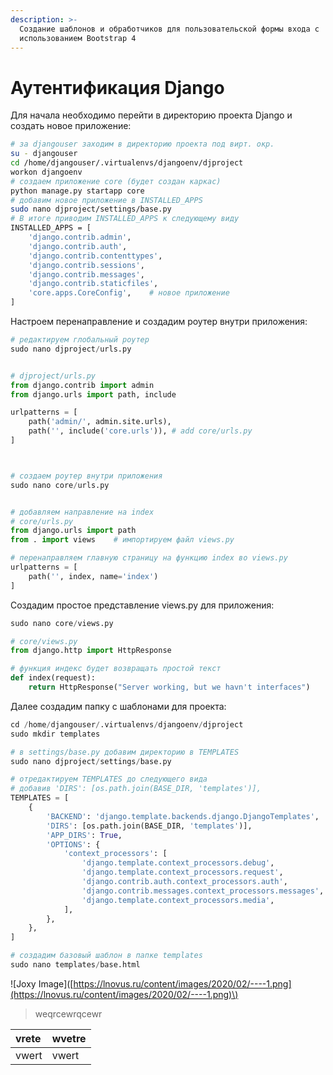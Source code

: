 ```yaml
---
description: >-
  Создание шаблонов и обработчиков для пользовательской формы входа с
  использованием Bootstrap 4
---
```


# Аутентификация Django

Для начала необходимо перейти в директорию проекта Django и создать новое приложение:

```bash
# за djangouser заходим в директорию проекта под вирт. окр.
su - djangouser
cd /home/djangouser/.virtualenvs/djangoenv/djproject
workon djangoenv
# создаем приложение core (будет создан каркас)
python manage.py startapp core
# добавим новое приложение в INSTALLED_APPS
sudo nano djproject/settings/base.py
# В итоге приводим INSTALLED_APPS к следующему виду
INSTALLED_APPS = [
    'django.contrib.admin',
    'django.contrib.auth',
    'django.contrib.contenttypes',
    'django.contrib.sessions',
    'django.contrib.messages',
    'django.contrib.staticfiles',
    'core.apps.CoreConfig',    # новое приложение
]
```

Настроем перенаправление и создадим роутер внутри приложения:

```python
# редактируем глобальный роутер 
sudo nano djproject/urls.py


# djproject/urls.py
from django.contrib import admin
from django.urls import path, include

urlpatterns = [
    path('admin/', admin.site.urls),
    path('', include('core.urls')), # add core/urls.py
]



# создаем роутер внутри приложения
sudo nano core/urls.py


# добавляем направление на index
# core/urls.py
from django.urls import path
from . import views    # импортируем файл views.py

# перенаправляем главную страницу на функцию index во views.py
urlpatterns = [
    path('', index, name='index') 
]
```

Создадим простое представление views.py для приложения:

```python
sudo nano core/views.py

# core/views.py
from django.http import HttpResponse

# функция индекс будет возвращать простой текст
def index(request):
    return HttpResponse("Server working, but we havn't interfaces")
```

Далее создадим папку с шаблонами для проекта:

```python
cd /home/djangouser/.virtualenvs/djangoenv/djproject
sudo mkdir templates

# в settings/base.py добавим директорию в TEMPLATES
sudo nano djproject/settings/base.py

# отредактируем TEMPLATES до следующего вида
# добавив 'DIRS': [os.path.join(BASE_DIR, 'templates')],
TEMPLATES = [
    {
        'BACKEND': 'django.template.backends.django.DjangoTemplates',
        'DIRS': [os.path.join(BASE_DIR, 'templates')],
        'APP_DIRS': True,
        'OPTIONS': {
            'context_processors': [
                'django.template.context_processors.debug',
                'django.template.context_processors.request',
                'django.contrib.auth.context_processors.auth',
                'django.contrib.messages.context_processors.messages',
                'django.template.context_processors.media',
            ],
        },
    },
]

# создадим базовый шаблон в папке templates
sudo nano templates/base.html
```

!\[Joxy Image\]\([https://lnovus.ru/content/images/2020/02/----1.png](https://lnovus.ru/content/images/2020/02/----1.png)\)



> weqrcewrqcewr

| vrete | wvetre |
| :--- | :--- |
| vwert | vwert |

